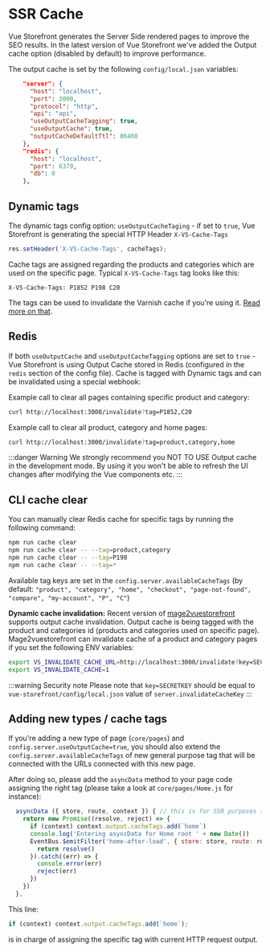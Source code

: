 # SSR Cache

Vue Storefront generates the Server Side rendered pages to improve the SEO results. In the latest version of Vue Storefront we've added the Output cache option (disabled by default) to improve performance.

The output cache is set by the following `config/local.json` variables:

```json
    "server": {
      "host": "localhost",
      "port": 3000,
      "protocol": "http",
      "api": "api",
      "useOutputCacheTagging": true,
      "useOutputCache": true,
      "outputCacheDefaultTtl": 86400
    },
    "redis": {
      "host": "localhost",
      "port": 6379,
      "db": 0
    },
```

## Dynamic tags

The dynamic tags config option: `useOutputCacheTaging` - if set to `true`, Vue Storefront is generating the special HTTP Header `X-VS-Cache-Tags`

```js
res.setHeader('X-VS-Cache-Tags', cacheTags);
```

Cache tags are assigned regarding the products and categories which are used on the specific page. Typical `X-VS-Cache-Tags` tag looks like this:

```
X-VS-Cache-Tags: P1852 P198 C20
```

The tags can be used to invalidate the Varnish cache if you're using it. [Read more on that](https://www.drupal.org/docs/8/api/cache-api/cache-tags-varnish).

## Redis

If both `useOutputCache` and `useOutputCacheTagging` options are set to `true` - Vue Storefront is using Output Cache stored in Redis (configured in the `redis` section of the config file). Cache is tagged with Dynamic tags and can be invalidated using a special webhook:

Example call to clear all pages containing specific product and category:

```bash
curl http://localhost:3000/invalidate?tag=P1852,C20
```

Example call to clear all product, category and home pages:

```bash
curl http://localhost:3000/invalidate?tag=product,category,home
```

:::danger Warning
We strongly recommend you NOT TO USE Output cache in the development mode. By using it you won't be able to refresh the UI changes after modifying the Vue components etc.
:::

## CLI cache clear

You can manually clear Redis cache for specific tags by running the following command:

```bash
npm run cache clear
npm run cache clear -- --tag=product,category
npm run cache clear -- --tag=P198
npm run cache clear -- --tag=*
```

Available tag keys are set in the `config.server.availableCacheTags` (by default: `"product", "category", "home", "checkout", "page-not-found", "compare", "my-account", "P", "C"`)

**Dynamic cache invalidation:** Recent version of [mage2vuestorefront](https://github.com/DivanteLtd/mage2vuestorefront) supports output cache invalidation. Output cache is being tagged with the product and categories id (products and categories used on specific page). Mage2vuestorefront can invalidate cache of a product and category pages if you set the following ENV variables:

```bash
export VS_INVALIDATE_CACHE_URL=http://localhost:3000/invalidate?key=SECRETKEY&tag=
export VS_INVALIDATE_CACHE=1
```

:::warning Security note
Please note that `key=SECRETKEY` should be equal to `vue-storefront/config/local.json` value of `server.invalidateCacheKey`
:::

## Adding new types / cache tags

If you're adding a new type of page (`core/pages`) and `config.server.useOutputCache=true`, you should also extend the `config.server.availableCacheTags` of new general purpose tag that will be connected with the URLs connected with this new page.

After doing so, please add the `asyncData` method to your page code assigning the right tag (please take a look at `core/pages/Home.js` for instance):

```js
  asyncData ({ store, route, context }) { // this is for SSR purposes to prefetch data
    return new Promise((resolve, reject) => {
      if (context) context.output.cacheTags.add(`home`)
      console.log('Entering asyncData for Home root ' + new Date())
      EventBus.$emitFilter('home-after-load', { store: store, route: route }).then((results) => {
        return resolve()
      }).catch((err) => {
        console.error(err)
        reject(err)
      })
    })
  },
```

This line:

```js
if (context) context.output.cacheTags.add(`home`);
```

is in charge of assigning the specific tag with current HTTP request output.

